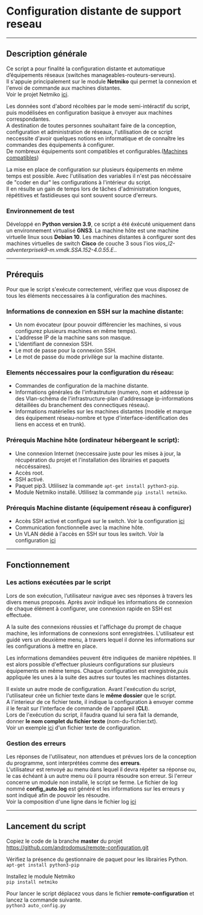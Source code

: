 # Configuration distante de support reseau
-------------------------------------------


## Description générale
Ce script a pour finalité la configuration distante et automatique d’équipements réseaux (switches manageables-routeurs-serveurs).  
Il s'appuie principalement sur le module **Netmiko** qui permet la connexion et l'envoi de commande aux machines distantes.  
Voir le projet Netmiko [ici](https://github.com/ktbyers/netmiko).

Les données sont d'abord récoltées par le mode semi-intéractif du script, puis modélisées en configuration basique à envoyer aux machines correspondantes.  
A destination de toutes personnes souhaitant faire de la conception, configuration et administration de réseaux, l'utilisation de ce script neccessite d'avoir quelques notions en informatique et de connaître les commandes des équipements à configurer.  
De nombreux équipements sont compatibles et configurables.([Machines compatibles](https://github.com/ktbyers/netmiko/blob/develop/PLATFORMS.md))

La mise en place de configuration sur plusieurs équipements en même temps est possible. Avec l'utilisation des variables il n'est pas néccéssaire de "coder en dur" les configurations à l'intérieur du script.  
Il en résulte un gain de temps lors de tâches d'administration longues, répétitives et fastidieuses qui sont souvent source d'erreurs.  

### Environnement de test
Développé en **Python version 3.9**, ce script a été éxécuté uniquement dans un environnement virtualisé **GNS3**. La machine hôte est une machine virtuelle linux sous **Debian 10**. 
Les machines distantes à configurer sont des machines virtuelles de switch **Cisco** de couche 3  sous l'ios *vios_l2-adventerprisek9-m.vmdk.SSA.152-4.0.55.E.*.

--------------------------------------------------------------

## Prérequis

Pour que le script s'exécute correctement, vérifiez que vous disposez de tous les éléments neccessaires à la configuration des machines.

### Informations de connexion en SSH sur la machine distante:  
* Un nom évocateur (pour pouvoir différencier les machines, si vous configurez plusieurs machines en même temps).  
* L'addresse IP de la machine sans son masque.
* L'identifiant de connexion SSH.  
* Le mot de passe pour la connexion SSH.  
* Le mot de passe du mode privilège sur la machine distante.  

### Elements néccessaires pour la configuration du réseau:
* Commandes de configuration de la machine distante.  
* Informations générales de l'infrastruture (numero, nom et addresse ip des Vlan-schéma de l'infrastructure-plan d'addressage ip-informations détaillées du branchement des connectiques réseau).  
* Informations matérielles sur les machines distantes (modèle et marque des équipement réseau-nombre et type d'interface-identification des liens en access et en trunk).  

### Prérequis Machine hôte (ordinateur hébergeant le script):
* Une connexion Internet (neccessaire juste pour les mises à jour, la récupération du projet et l'installation des librairies et paquets néccéssaires).    
* Accès root.  
* SSH activé.  
* Paquet pip3. Utlilisez la commande `apt-get install python3-pip`.
* Module Netmiko installé. Utlilisez la commande `pip install netmiko`. 

### Prérequis Machine distante (équipement réseau à configurer) 
* Accès SSH activé et configuré sur le switch. Voir la configuration [ici](https://github.com/androdomus/remote-configuration/blob/master/Pr%C3%A9requis%20switch.md#exemple-de-configuration-ssh-dun-switch-avant-de-pouvoir-ex%C3%A9cuter-le-script)   
* Communication fonctionnelle avec la machine hôte.  
* Un VLAN dédié à l'accès en SSH sur tous les switch. Voir la configuration [ici](https://github.com/androdomus/remote-configuration/blob/master/Pr%C3%A9requis%20switch.md#exemple-de-configuration-dacc%C3%A8s-vlan-dun-switch-avant-de-pouvoir-ex%C3%A9cuter-le-script)  


----------------------------------------------------------------

## Fonctionnement


### Les actions exécutées par le script
Lors de son exécution, l’utilisateur navigue avec ses réponses à travers les divers menus proposés.
Après avoir indiqué les informations de connexion de chaque élément à configurer, une connexion rapide en SSH est effectuée.

A la suite des connexions réussies et l'affichage du prompt de chaque machine, les informations de connexions sont enregistrées.
L'utilisateur est guidé vers un deuxième menu, à travers lequel il donne les informations sur les configurations à mettre en place.

Les informations demandées peuvent être indiquées de manière répétées. Il est alors possible d'effectuer plusieurs configurations sur plusieurs équipements en même temps.
Chaque configuration est enregistrée,puis appliquée les unes à la suite des autres sur toutes les machines distantes.

Il existe un autre mode de configuration. Avant l'exécution du script, l'utilisateur crée un fichier texte dans le **même dossier** que le script.  
A l'interieur de ce fichier texte, il indique la configuration à envoyer comme il le ferait  sur l'interface de commande de  l'appareil (**CLI**).  
Lors de l'exécution du script, il faudra quand lui sera fait la demande, donner  **le nom complet du fichier texte** (nom-du-fichier.txt).  
Voir un exemple [ici](https://github.com/androdomus/remote-configuration/blob/master/base_config.txt) d'un fichier texte de configuration.

### Gestion des erreurs

Les réponses de l'utilisateur, non attendues et prévues lors de la conception du programme, sont interprétées comme des **erreurs**.  
L'utilisateur est renvoyé au menu dans lequel il devra répéter sa réponse ou, le cas échéant à un autre menu où il pourra résoudre son erreur. 
Si l'erreur concerne un module non installé, le script se ferme.
Le fichier de log nommé **config_auto.log** est généré et les informations sur les erreurs y sont indiqué afin de pouvoir les résoudre.   
Voir la composition d'une ligne dans le fichier log [ici](https://github.com/androdomus/remote-configuration/new/master#fichier-log-g%C3%A9n%C3%A9r%C3%A9-par-le-script)

-----------------------------------------------------------------

## Lancement du script

Copiez le code de la branche **master** du projet https://github.com/androdomus/remote-configuration.git  

Vérifiez la présence du gestionnaire de paquet pour les librairies Python.  
`apt-get install python3-pip`

Installez le module Netmiko  
`pip install netmiko`

Pour lancer le script déplacez vous dans le fichier **remote-configuration** et lancez la commande suivante.  
`python3 auto_config.py`










